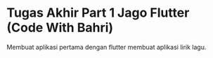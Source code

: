# Tugas Akhir Part 1 Jago Flutter (Code With Bahri)

Membuat aplikasi pertama dengan flutter membuat aplikasi lirik lagu.

